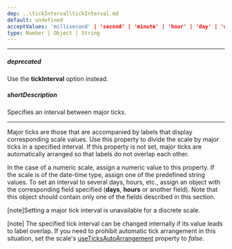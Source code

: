 ```yaml
---
dep: ..\tickInterval\tickInterval.md
default: undefined
acceptValues: 'millisecond' | 'second' | 'minute' | 'hour' | 'day' | 'week' | 'month' | 'quarter' | 'year'
type: Number | Object | String
---
```

---
##### deprecated
Use the **tickInterval** option instead.

##### shortDescription
Specifies an interval between major ticks.

---
Major ticks are those that are accompanied by labels that display corresponding scale values. Use this property to divide the scale by major ticks in a specified interval. If this property is not set, major ticks are automatically arranged so that labels do not overlap each other.

In the case of a numeric scale, assign a numeric value to this property. If the scale is of the date-time type, assign one of the predefined string values. To set an interval to several days, hours, etc., assign an object with the corresponding field specified (**days**, **hours** or another field). Note that this object should contain only one of the fields described in this section.

[note]Setting a major tick interval is unavailable for a discrete scale.

[note] The specified tick interval can be changed internally if its value leads to label overlap. If you need to prohibit automatic tick arrangement in this situation, set the scale's [useTicksAutoArrangement](/api-reference/20%20Data%20Visualization%20Widgets/dxRangeSelector/1%20Configuration/scale/useTicksAutoArrangement.md '/Documentation/ApiReference/Data_Visualization_Widgets/dxRangeSelector/Configuration/scale/#useTicksAutoArrangement') property to *false*.